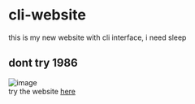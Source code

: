 # cli-website
this is my new website with cli interface, i need sleep 
## dont try 1986
![image](https://github.com/user-attachments/assets/c2cd0856-8182-4d66-9373-ef69b7e3fa02)
<br>
try the website [here](blue-clouds4.github.io)
